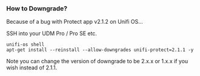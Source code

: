 ### How to Downgrade?

Because of a bug with Protect app v2.1.2 on Unifi OS...


SSH into your UDM Pro / Pro SE etc.

```
unifi-os shell
apt-get install --reinstall --allow-downgrades unifi-protect=2.1.1 -y
```

Note you can change the version of downgrade to be 2.x.x or 1.x.x if you wish instead of 2.1.1.
